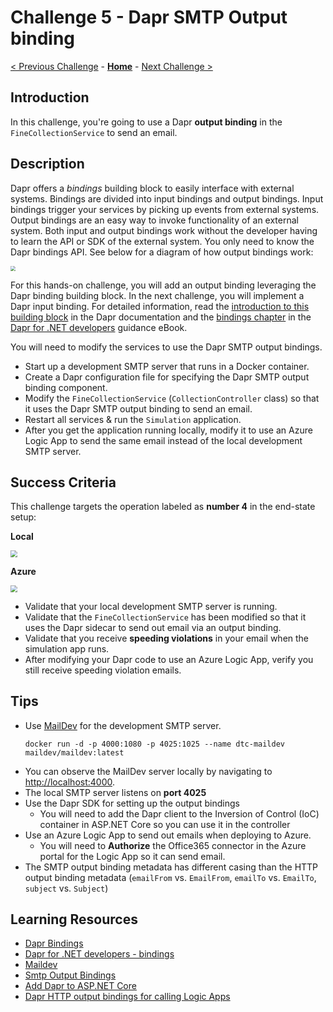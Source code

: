 # Challenge 5 - Dapr SMTP Output binding

[< Previous Challenge](./Challenge-04.md) - **[Home](../README.md)** - [Next Challenge >](./Challenge-06.md)

## Introduction

In this challenge, you're going to use a Dapr **output binding** in the `FineCollectionService` to send an email.

## Description

Dapr offers a _bindings_ building block to easily interface with external systems. Bindings are divided into input bindings and output bindings. Input bindings trigger your services by picking up events from external systems. Output bindings are an easy way to invoke functionality of an external system. Both input and output bindings work without the developer having to learn the API or SDK of the external system. You only need to know the Dapr bindings API. See below for a diagram of how output bindings work:

<img src="../images/Challenge-05/output-binding.png" style="zoom: 50%;" />

For this hands-on challenge, you will add an output binding leveraging the Dapr binding building block. In the next challenge, you will implement a Dapr input binding. For detailed information, read the [introduction to this building block](https://docs.dapr.io/developing-applications/building-blocks/bindings/) in the Dapr documentation and the [bindings chapter](https://docs.microsoft.com/dotnet/architecture/dapr-for-net-developers/bindings) in the [Dapr for .NET developers](https://docs.microsoft.com/dotnet/architecture/dapr-for-net-developers/) guidance eBook.

You will need to modify the services to use the Dapr SMTP output bindings.

- Start up a development SMTP server that runs in a Docker container.
- Create a Dapr configuration file for specifying the Dapr SMTP output binding component.
- Modify the `FineCollectionService` (`CollectionController` class) so that it uses the Dapr SMTP output binding to send an email.
- Restart all services & run the `Simulation` application.
- After you get the application running locally, modify it to use an Azure Logic App to send the same email instead of the local development SMTP server.

## Success Criteria

This challenge targets the operation labeled as **number 4** in the end-state setup:

**Local**

<img src="../images/Challenge-05/output-binding-operation.png" style="zoom: 67%;" />

**Azure**

<img src="../images/Challenge-05/output-binding-operation-azure.png" style="zoom: 67%;" />

- Validate that your local development SMTP server is running.
- Validate that the `FineCollectionService` has been modified so that it uses the Dapr sidecar to send out email via an output binding.
- Validate that you receive **speeding violations** in your email when the simulation app runs.
- After modifying your Dapr code to use an Azure Logic App, verify you still receive speeding violation emails.

## Tips

- Use [MailDev](https://github.com/maildev/maildev) for the development SMTP server.
  ```shell
  docker run -d -p 4000:1080 -p 4025:1025 --name dtc-maildev maildev/maildev:latest
  ```
- You can observe the MailDev server locally by navigating to [http://localhost:4000](http://localhost:4000).
- The local SMTP server listens on **port 4025**
- Use the Dapr SDK for setting up the output bindings
  - You will need to add the Dapr client to the Inversion of Control (IoC) container in ASP.NET Core so you can use it in the controller
- Use an Azure Logic App to send out emails when deploying to Azure.
  - You will need to **Authorize** the Office365 connector in the Azure portal for the Logic App so it can send email.
- The SMTP output binding metadata has different casing than the HTTP output binding metadata (`emailFrom` vs. `EmailFrom`, `emailTo` vs. `EmailTo`, `subject` vs. `Subject`)

## Learning Resources

- [Dapr Bindings](https://docs.dapr.io/developing-applications/building-blocks/bindings/)
- [Dapr for .NET developers - bindings](https://docs.microsoft.com/dotnet/architecture/dapr-for-net-developers/bindings)
- [Maildev](https://github.com/maildev/maildev)
- [Smtp Output Bindings](https://learn.microsoft.com/en-us/dotnet/architecture/dapr-for-net-developers/bindings#smtp-output-binding)
- [Add Dapr to ASP.NET Core](https://learn.microsoft.com/en-us/dotnet/architecture/dapr-for-net-developers/getting-started#add-dapr-service-invocation)
- [Dapr HTTP output bindings for calling Logic Apps](https://docs.dapr.io/reference/components-reference/supported-bindings/http/)
